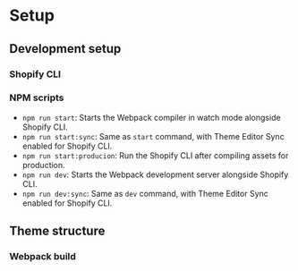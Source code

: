 # Setup

## Development setup

### Shopify CLI

### NPM scripts

- `npm run start`: Starts the Webpack compiler in watch mode alongside Shopify CLI.
- `npm run start:sync`: Same as `start` command, with Theme Editor Sync enabled for Shopify CLI.
- `npm run start:producion`: Run the Shopify CLI after compiling assets for production.
- `npm run dev`: Starts the Webpack development server alongside Shopify CLI.
- `npm run dev:sync`: Same as `dev` command, with Theme Editor Sync enabled for Shopify CLI.

## Theme structure

### Webpack build
